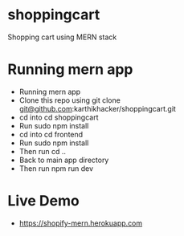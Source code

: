 # shoppingcart

Shopping cart using MERN stack
# Running mern app
* Running mern app 
* Clone this repo using git clone git@github.com:karthikhacker/shoppingcart.git 
* cd into cd shoppingcart
* Run sudo npm install
* cd into cd frontend
* Run sudo npm install
* Then run cd ..
* Back to main app directory
* Then run npm run dev
# Live Demo
* https://shopify-mern.herokuapp.com
